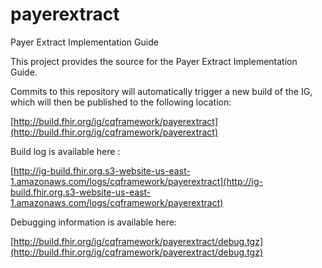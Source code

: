# payerextract
Payer Extract Implementation Guide

This project provides the source for the Payer Extract Implementation Guide.

Commits to this repository will automatically trigger a new build of the IG, which will then be published to the following location:

[http://build.fhir.org/ig/cqframework/payerextract](http://build.fhir.org/ig/cqframework/payerextract)

Build log is available here :

[http://ig-build.fhir.org.s3-website-us-east-1.amazonaws.com/logs/cqframework/payerextract](http://ig-build.fhir.org.s3-website-us-east-1.amazonaws.com/logs/cqframework/payerextract)

Debugging information is available here:

[http://build.fhir.org/ig/cqframework/payerextract/debug.tgz](http://build.fhir.org/ig/cqframework/payerextract/debug.tgz)
